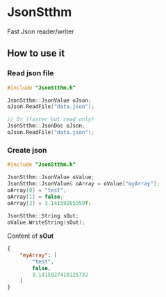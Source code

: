 # JsonStthm
Fast Json reader/writer

## How to use it

### Read json file
```cpp
#include "JsonStthm.h"

JsonStthm::JsonValue oJson;
oJson.ReadFile("data.json");

// Or (faster but read only)
JsonStthm::JsonDoc oJson;
oJson.ReadFile("data.json");
```

### Create json
```cpp
#include "JsonStthm.h"

JsonStthm::JsonValue oValue;
JsonStthm::JsonValue& oArray = oValue["myArray"];
oArray[0] = "test";
oArray[1] = false;
oArray[2] = 3.14159265359f;
  
JsonStthm::String sOut;
oValue.WriteString(sOut);
```
Content of **sOut**
```json
{
	"myArray": [
		"test",
		false,
		3.1415927410125732
	]
}
```
